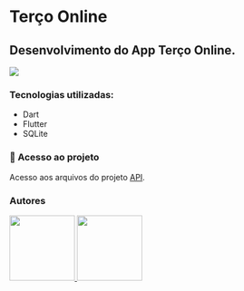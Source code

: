<h1> Terço Online </h1>
<h2> Desenvolvimento do App Terço Online. </h2>
<img src="http://img.shields.io/static/v1?label=STATUS&message=EM%20DESENVOLVIMENTO&color=GREEN&style=for-the-badge"/>
<h3> Tecnologias utilizadas: </h3>
<ul>
  <li>Dart</li>
  <li>Flutter</li>
  <li>SQLite</li>
</ul>
<h3> 📁 Acesso ao projeto </h3>
<p>Acesso aos arquivos do projeto <a href="https://github.com/mouratocarlos/terco-online/tree/develop/api">API</a>.</p>
<h3> Autores </h3>
<div id="grupo-autores" display="block">
    <div id="grupo-imagens">
        <div>
        <a href="https://github.com/mouratocarlos">
            <img src="https://avatars.githubusercontent.com/u/73565020?v=4" width=115/>
        </a>
        <a href="https://github.com/wenderlf">
            <img src="https://avatars.githubusercontent.com/u/33982180?v=4" width=115/>
        </a>
        </div>
    </div>
</div>

